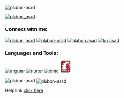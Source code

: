 <!-- <h1 align="center">Hi 👋, I'm Plabon Asad</h1> -->
<!-- <h3 align="center">A passionate frontend developer from Bangladesh</h3> -->

<p align="left"> <img src="https://komarev.com/ghpvc/?username=plabon-asad&label=Profile%20views&color=0e75b6&style=flat" alt="plabon-asad" /> </p>

<p align="left"> <a href="https://twitter.com/plabon_asad" target="blank"><img src="https://img.shields.io/twitter/follow/plabon_asad?logo=twitter&style=for-the-badge" alt="plabon_asad" /></a> </p>

<h3 align="left">Connect with me:</h3>
<p align="left">
<a href="https://twitter.com/plabon_asad" target="blank"><img align="center" src="https://raw.githubusercontent.com/rahuldkjain/github-profile-readme-generator/master/src/images/icons/Social/twitter.svg" alt="plabon_asad" height="30" width="40" /></a>
<a href="https://linkedin.com/in/plabon-asad" target="blank"><img align="center" src="https://raw.githubusercontent.com/rahuldkjain/github-profile-readme-generator/master/src/images/icons/Social/linked-in-alt.svg" alt="plabon-asad" height="30" width="40" /></a>
<a href="https://fb.com/plabon.asad" target="blank"><img align="center" src="https://raw.githubusercontent.com/rahuldkjain/github-profile-readme-generator/master/src/images/icons/Social/facebook.svg" alt="plabon.asad" height="30" width="40" /></a>
<a href="https://instagram.com/ku_asad" target="blank"><img align="center" src="https://raw.githubusercontent.com/rahuldkjain/github-profile-readme-generator/master/src/images/icons/Social/instagram.svg" alt="ku_asad" height="30" width="40" /></a>
</p>

<h3 align="left">Languages and Tools:</h3>
<p align="left"> <a href="https://angular.io" target="_blank" rel="noreferrer"> <img src="https://angular.io/assets/images/logos/angular/angular.svg" alt="angular" width="40" height="40"/> </a> <a href="https://flutter.dev" target="_blank" rel="noreferrer"> <img src="https://www.vectorlogo.zone/logos/flutterio/flutterio-icon.svg" alt="flutter" width="40" height="40"/> </a> <a href="https://ionicframework.com" target="_blank" rel="noreferrer"> <img src="https://upload.wikimedia.org/wikipedia/commons/d/d1/Ionic_Logo.svg" alt="ionic" width="40" height="40"/> </a> <a href="https://rubyonrails.org" target="_blank" rel="noreferrer"> <img src="https://raw.githubusercontent.com/devicons/devicon/master/icons/rails/rails-original-wordmark.svg" alt="rails" width="40" height="40"/> </a> </p>

<p><img align="left" src="https://github-readme-stats.vercel.app/api/top-langs?username=plabon-asad&show_icons=true&locale=en&layout=compact" alt="plabon-asad" /></p>

<p>&nbsp;<img align="center" src="https://github-readme-stats.vercel.app/api?username=plabon-asad&show_icons=true&locale=en" alt="plabon-asad" /></p>


Help link [click here](https://dev.to/supritha/how-to-have-an-awesome-github-profile-1969)
